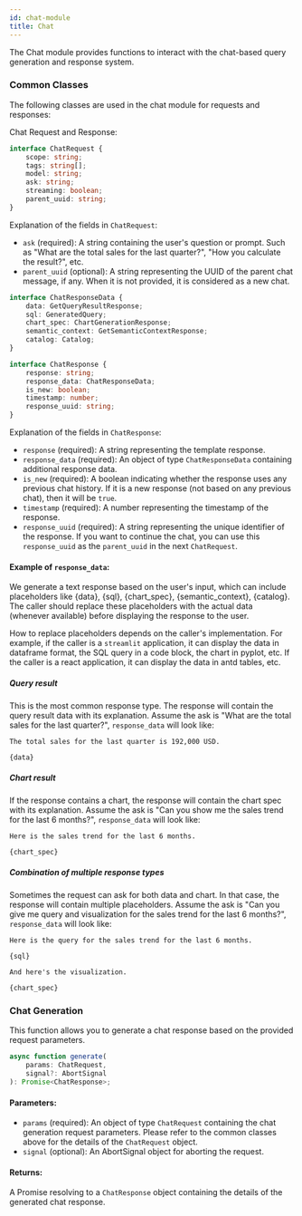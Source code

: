```yaml
---
id: chat-module
title: Chat
---
```


The Chat module provides functions to interact with the chat-based query generation and response system.

### Common Classes

The following classes are used in the chat module for requests and responses:

Chat Request and Response:

```typescript
interface ChatRequest {
    scope: string;
    tags: string[];
    model: string;
    ask: string;
    streaming: boolean;
    parent_uuid: string;
}
```

Explanation of the fields in `ChatRequest`:
- `ask` (required): A string containing the user's question or prompt. Such as "What are the total sales for the last quarter?", "How you calculate the result?", etc.
- `parent_uuid` (optional): A string representing the UUID of the parent chat message, if any. When it is not provided, it is considered as a new chat.

```typescript
interface ChatResponseData {
    data: GetQueryResultResponse;
    sql: GeneratedQuery;
    chart_spec: ChartGenerationResponse;
    semantic_context: GetSemanticContextResponse;
    catalog: Catalog;
}

interface ChatResponse {
    response: string;
    response_data: ChatResponseData;
    is_new: boolean;
    timestamp: number;
    response_uuid: string;
}
```

Explanation of the fields in `ChatResponse`:
- `response` (required): A string representing the template response.
- `response_data` (required): An object of type `ChatResponseData` containing additional response data.
- `is_new` (required): A boolean indicating whether the response uses any previous chat history. If it is a new response (not based on any previous chat), then it will be `true`.
- `timestamp` (required): A number representing the timestamp of the response.
- `response_uuid` (required): A string representing the unique identifier of the response. If you want to continue the chat, you can use this `response_uuid` as the `parent_uuid` in the next `ChatRequest`.

#### Example of `response_data`:

We generate a text response based on the user's input, which can include placeholders like {data}, {sql}, {chart_spec}, {semantic_context}, {catalog}. The caller should replace these placeholders with the actual data (whenever available) before displaying the response to the user.

How to replace placeholders depends on the caller's implementation. For example, if the caller is a `streamlit` application, it can display the data in dataframe format, the SQL query in a code block, the chart in pyplot, etc. If the caller is a react application, it can display the data in antd tables, etc.

##### Query result

This is the most common response type. The response will contain the query result data with its explanation. Assume the ask is "What are the total sales for the last quarter?", `response_data` will look like:

```
The total sales for the last quarter is 192,000 USD.

{data}
```

##### Chart result

If the response contains a chart, the response will contain the chart spec with its explanation. Assume the ask is "Can you show me the sales trend for the last 6 months?", `response_data` will look like:

```
Here is the sales trend for the last 6 months.

{chart_spec}
```

##### Combination of multiple response types

Sometimes the request can ask for both data and chart. In that case, the response will contain multiple placeholders. Assume the ask is "Can you give me query and visualization for the sales trend for the last 6 months?", `response_data` will look like:

```
Here is the query for the sales trend for the last 6 months.

{sql}

And here's the visualization.

{chart_spec}
```

### Chat Generation <a name="chat-generation"></a>

This function allows you to generate a chat response based on the provided request parameters.

```typescript
async function generate(
    params: ChatRequest,
    signal?: AbortSignal
): Promise<ChatResponse>;
```

#### Parameters:

- `params` (required): An object of type `ChatRequest` containing the chat generation request parameters. Please refer to the common classes above for the details of the `ChatRequest` object.
- `signal` (optional): An AbortSignal object for aborting the request.

#### Returns:

A Promise resolving to a `ChatResponse` object containing the details of the generated chat response.
